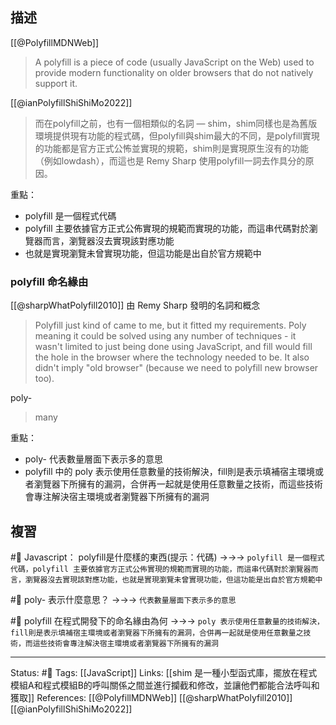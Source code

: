 
## 描述
[[@PolyfillMDNWeb]]
> A polyfill is a piece of code (usually JavaScript on the Web) used to provide modern functionality on older browsers that do not natively support it.

[[@ianPolyfillShiShiMo2022]]

> 而在polyfill之前，也有一個相類似的名詞 — shim，shim同樣也是為舊版環境提供現有功能的程式碼，但polyfill與shim最大的不同，是polyfill實現的功能都是官方正式公怖並實現的規範，shim則是實現原生沒有的功能（例如lowdash），而這也是 Remy Sharp 使用polyfill一詞去作具分的原因。

重點：
- polyfill 是一個程式代碼
- polyfill 主要依據官方正式公佈實現的規範而實現的功能，而這串代碼對於瀏覽器而言，瀏覽器沒去實現該對應功能
- 也就是實現瀏覽未曾實現功能，但這功能是出自於官方規範中



### polyfill 命名緣由

[[@sharpWhatPolyfill2010]]
由 Remy Sharp 發明的名詞和概念
> Polyfill just kind of came to me, but it fitted my requirements. Poly meaning it could be solved using any number of techniques - it wasn't limited to just being done using JavaScript, and fill would fill the hole in the browser where the technology needed to be. It also didn't imply "old browser" (because we need to polyfill new browser too).

poly-
> many

重點：
- poly- 代表數量層面下表示多的意思
- polyfill 中的 poly 表示使用任意數量的技術解決，fill則是表示填補宿主環境或者瀏覽器下所擁有的漏洞，合併再一起就是使用任意數量之技術，而這些技術會專注解決宿主環境或者瀏覽器下所擁有的漏洞


## 複習
#🧠 Javascript： polyfill是什麼樣的東西(提示：代碼) ->->-> `polyfill 是一個程式代碼，polyfill 主要依據官方正式公佈實現的規範而實現的功能，而這串代碼對於瀏覽器而言，瀏覽器沒去實現該對應功能，也就是實現瀏覽未曾實現功能，但這功能是出自於官方規範中`
<!--SR:!2024-04-12,405,250-->

#🧠 poly- 表示什麼意思？ ->->-> `代表數量層面下表示多的意思`
<!--SR:!2023-05-31,53,250-->

#🧠 polyfill 在程式開發下的命名緣由為何 ->->-> `poly 表示使用任意數量的技術解決，fill則是表示填補宿主環境或者瀏覽器下所擁有的漏洞，合併再一起就是使用任意數量之技術，而這些技術會專注解決宿主環境或者瀏覽器下所擁有的漏洞`
<!--SR:!2023-06-19,67,250-->


---
Status: #🌱 
Tags:
[[JavaScript]]
Links:
[[shim 是一種小型函式庫，擺放在程式模組A和程式模組B的呼叫關係之間並進行攔截和修改，並讓他們都能合法呼叫和獲取]]
References:
[[@PolyfillMDNWeb]]
[[@sharpWhatPolyfill2010]]
[[@ianPolyfillShiShiMo2022]]
